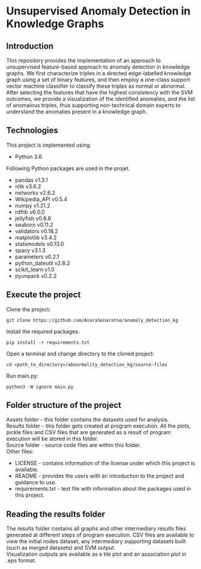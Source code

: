 # Unsupervised Anomaly Detection in Knowledge Graphs

## Introduction
This repository provides the implementation of an approach to unsupervised feature-based approach to anomaly detection in knowledge graphs. We first 
characterize triples in a directed edge-labelled knowledge graph using a set of binary features, and then employ a one-class support vector machine classifier to classify these
triples  as normal or abnormal.  After selecting the features that have the highest consistency with the SVM outcomes, we provide a visualization of the
identified anomalies, and the list of anomalous triples, thus supporting non-technical domain experts to understand the anomalies present in a knowledge graph.

## Technologies
This project is implemented using:
* Python 3.6

Following Python packages are used in the projet. 
* pandas v1.3.1
* nltk v3.6.2
* networkx v2.6.2
* Wikipedia_API v0.5.4
* numpy v1.21.2
* rdflib v6.0.0
* jellyfish v0.8.8
* seaborn v0.11.2
* validators v0.18.2
* matplotlib v3.4.2
* statsmodels v0.13.0
* spacy v3.1.3
* parameters v0.2.1
* python_dateutil v2.8.2
* scikit_learn v1.0
* pyunpack v0.2.2

## Execute the project
Clone the project:
```
git clone https://github.com/AsaraSenaratne/anomaly_detection_kg
```

Install the required packages:
```
pip install -r requirements.txt
```

Open a terminal and change directory to the cloned project:
```
cd <path_to_directory>/abnormality_detection_kg/source-files

```

Run main.py:
```
python3 -W ignore main.py
```

## Folder structure of the project
Assets folder - this folder contains the datasets used for analysis.  
Results folder - this folder gets created at program execution. All the plots, pickle files and CSV files that are generated as a result of program execution will be stored in this folder.  
Source folder - source code files are within this folder.  
Other files:
* LICENSE - contains information of the license under which this project is available.
* README - provides the users with an introduction to the project and guidance to use.
* requirements.txt - text file with information about the packages used in this project.

## Reading the results folder
The results folder contains all graphs and other intermediary results files generated at different steps of program execution. CSV files are available to view the initial nodes dataset, any intermediary supporting datasets built (such as merged datasets) and SVM output.  
Visualization outputs are available as a tile plot and an association plot in .eps format.  
